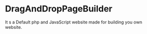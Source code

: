 # DragAndDropPageBuilder
It s a Default php and JavaScript website made for building you own website.
